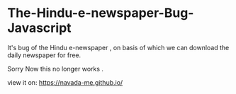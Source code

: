 # The-Hindu-e-newspaper-Bug-Javascript
It's bug of the Hindu e-newspaper , on basis of which we can download the daily newspaper for free.

Sorry Now this no longer works .

view it on:
https://navada-me.github.io/

